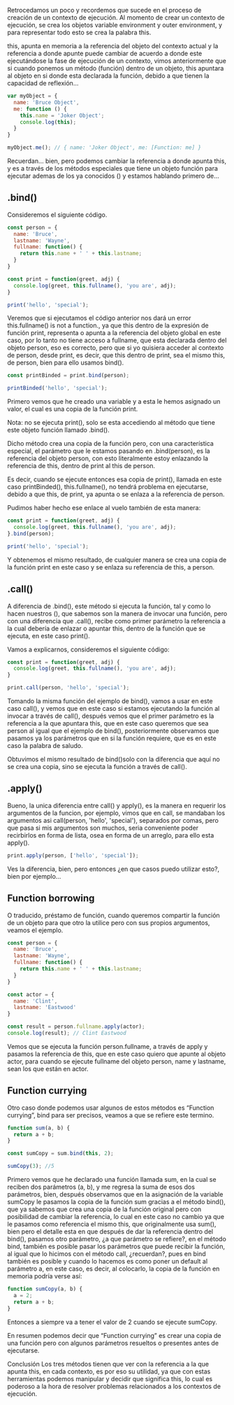 Retrocedamos un poco y recordemos que sucede en el proceso de creación de un contexto de ejecución. Al momento de crear un contexto de ejecución, se crea los objetos variable environment y outer environment, y para representar todo esto se crea la palabra this.


this, apunta en memoria a la referencia del objeto del contexto actual y la referencia a donde apunte puede cambiar de acuerdo a donde este ejecutándose la fase de ejecución de un contexto, vimos anteriormente que si cuando ponemos un método (función) dentro de un objeto, this apuntara al objeto en si donde esta declarada la función, debido a que tienen la capacidad de reflexión…

```javascript
var myObject = {
  name: 'Bruce Object',
  me: function () {
    this.name = 'Joker Object';
    console.log(this);
  }
}

myObject.me(); // { name: 'Joker Object', me: [Function: me] }
```

Recuerdan… bien, pero podemos cambiar la referencia a donde apunta this, y es a través de los métodos especiales que tiene un objeto función para ejecutar ademas de los ya conocidos () y estamos hablando primero de…

## .bind()
Consideremos el siguiente código.

```javascript
const person = {
  name: 'Bruce',
  lastname: 'Wayne',
  fullname: function() {
    return this.name + ' ' + this.lastname;
  }
}

const print = function(greet, adj) {
  console.log(greet, this.fullname(), 'you are', adj);
}

print('hello', 'special');

```


Veremos que si ejecutamos el código anterior nos dará un error this.fullname() is not a function., ya que this dentro de la expresión de función print, representa o apunta a la referencia del objeto global en este caso, por lo tanto no tiene acceso a fullname, que esta declarada dentro del objeto person, eso es correcto, pero que si yo quisiera acceder al contexto de person, desde print, es decir, que this dentro de print, sea el mismo this, de person, bien para ello usamos bind().

```javascript
const printBinded = print.bind(person);

printBinded('hello', 'special');

```


Primero vemos que he creado una variable y a esta le hemos asignado un valor, el cual es una copia de la función print.

Nota: no se ejecuta print(), solo se esta accediendo al método que tiene este objeto función llamado .bind().

Dicho método crea una copia de la función pero, con una característica especial, el parámetro que le estamos pasando en .bind(person), es la referencia del objeto person, con esto literalmente estoy enlazando la referencia de this, dentro de print al this de person.

Es decir, cuando se ejecute entonces esa copia de print(), llamada en este caso printBinded(), this.fullname(), no tendrá problema en ejecutarse, debido a que this, de print, ya apunta o se enlaza a la referencia de person.

Pudimos haber hecho ese enlace al vuelo también de esta manera:

```javascript
const print = function(greet, adj) {
  console.log(greet, this.fullname(), 'you are', adj);
}.bind(person);

print('hello', 'special');

```


Y obtenemos el mismo resultado, de cualquier manera se crea una copia de la función print en este caso y se enlaza su referencia de this, a person.

## .call()

A diferencia de .bind(), este método si ejecuta la función, tal y como lo hacen nuestros (), que sabemos son la manera de invocar una función, pero con una diferencia que .call(), recibe como primer parámetro la referencia a la cual debería de enlazar o apuntar this, dentro de la función que se ejecuta, en este caso print().

Vamos a explicarnos, consideremos el siguiente código:

```javascript
const print = function(greet, adj) {
  console.log(greet, this.fullname(), 'you are', adj);
}

print.call(person, 'hello', 'special');

```


Tomando la misma función del ejemplo de bind(), vamos a usar en este caso call(), y vemos que en este caso si estamos ejecutando la función al invocar a través de call(), después vemos que el primer parámetro es la referencia a la que apuntara this, que en este caso queremos que sea person al igual que el ejemplo de bind(), posteriormente observamos que pasamos ya los parámetros que en si la función requiere, que es en este caso la palabra de saludo.

Obtuvimos el mismo resultado de bind()solo con la diferencia que aquí no se crea una copia, sino se ejecuta la función a través de call().

## .apply()

Bueno, la unica diferencia entre call() y apply(), es la manera en requerir los argumentos de la funcion, por ejemplo, vimos que en call, se mandaban los argumentos asi call(person, 'hello', 'special'), separados por comas, pero que pasa si mis argumentos son muchos, seria conveniente poder recirbirlos en forma de lista, osea en forma de un arreglo, para ello esta apply().

```javascript
print.apply(person, ['hello', 'special']);

```

Ves la diferencia, bien, pero entonces ¿en que casos puedo utilizar esto?, bien por ejemplo…

## Function borrowing

O traducido, préstamo de función, cuando queremos compartir la función de un objeto para que otro la utilice pero con sus propios argumentos, veamos el ejemplo.

```javascript
const person = {
  name: 'Bruce',
  lastname: 'Wayne',
  fullname: function() {
    return this.name + ' ' + this.lastname;
  }
}

const actor = {
  name: 'Clint',
  lastname: 'Eastwood'
}

const result = person.fullname.apply(actor);
console.log(result); // Clint Eastwood
```
Vemos que se ejecuta la función person.fullname, a través de apply y pasamos la referencia de this, que en este caso quiero que apunte al objeto actor, para cuando se ejecute fullname del objeto person, name y lastname, sean los que están en actor.

## Function currying

Otro caso donde podemos usar algunos de estos métodos es “Function currying”, bind para ser precisos, veamos a que se refiere este termino.

```javascript
function sum(a, b) {
  return a + b;
}

const sumCopy = sum.bind(this, 2);

sumCopy(3); //5
```

Primero vemos que he declarado una función llamada sum, en la cual se reciben dos parámetros (a, b), y me regresa la suma de esos dos parámetros, bien, después observamos que en la asignación de la variable sumCopy le pasamos la copia de la función sum gracias a el método bind(), que ya sabemos que crea una copia de la función original pero con posibilidad de cambiar la referencia, lo cual en este caso no cambio ya que le pasamos como referencia el mismo this, que originalmente usa sum(), bien pero el detalle esta en que después de dar la referencia dentro del bind(), pasamos otro parámetro, ¿a que parámetro se refiere?, en el método bind, también es posible pasar los parámetros que puede recibir la función, al igual que lo hicimos con el método call, ¿recuerdan?, pues en bind también es posible y cuando lo hacemos es como poner un default al parámetro a, en este caso, es decir, al colocarlo, la copia de la función en memoria podría verse así:

```javascript
function sumCopy(a, b) {
  a = 2;
  return a + b;
}
```
Entonces a siempre va a tener el valor de 2 cuando se ejecute sumCopy.

En resumen podemos decir que “Function currying” es crear una copia de una función pero con algunos parámetros resueltos o presentes antes de ejecutarse.

Conclusión
Los tres métodos tienen que ver con la referencia a la que apunta this, en cada contexto, es por eso su utilidad, ya que con estas herramientas podemos manipular y decidir que significa this, lo cual es poderoso a la hora de resolver problemas relacionados a los contextos de ejecución.
